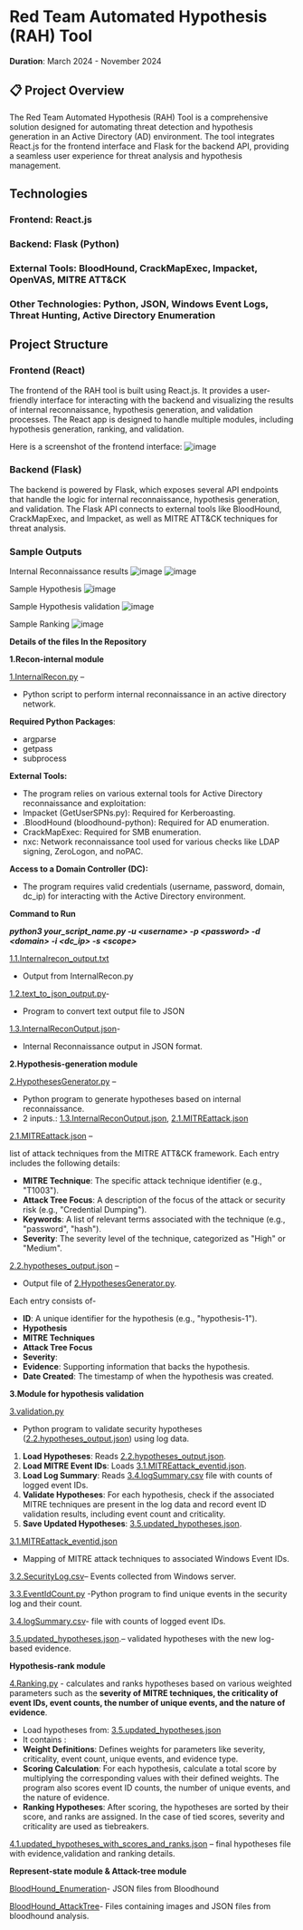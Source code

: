 # Red Team Automated Hypothesis (RAH) Tool
**Duration**: March 2024 - November 2024
## 📋 Project Overview
The Red Team Automated Hypothesis (RAH) Tool is a comprehensive solution designed for automating threat detection and hypothesis generation in an Active Directory (AD) environment. The tool integrates React.js for the frontend interface and Flask for the backend API, providing a seamless user experience for threat analysis and hypothesis management.

## Technologies

### Frontend: React.js
### Backend: Flask (Python)
### External Tools: BloodHound, CrackMapExec, Impacket, OpenVAS, MITRE ATT&CK
### Other Technologies: Python, JSON, Windows Event Logs, Threat Hunting, Active Directory Enumeration

## Project Structure
### Frontend (React)
The frontend of the RAH tool is built using React.js. It provides a user-friendly interface for interacting with the backend and visualizing the results of internal reconnaissance, hypothesis generation, and validation processes. The React app is designed to handle multiple modules, including hypothesis generation, ranking, and validation.

Here is a screenshot of the frontend interface:
![image](https://github.com/user-attachments/assets/f576fa44-b304-4620-a448-9b4d4934d6d5)


### Backend (Flask)
The backend is powered by Flask, which exposes several API endpoints that handle the logic for internal reconnaissance, hypothesis generation, and validation. The Flask API connects to external tools like BloodHound, CrackMapExec, and Impacket, as well as MITRE ATT&CK techniques for threat analysis.

### Sample Outputs
Internal Reconnaissance results
![image](https://github.com/user-attachments/assets/74e1541a-1d11-4f93-a1ba-98b70cdbd40f)
![image](https://github.com/user-attachments/assets/060798d4-0f21-45be-9061-882db2b7fdfb)

Sample Hypothesis
![image](https://github.com/user-attachments/assets/46645081-89cc-4da5-abb8-4a0397b7ea86)

Sample Hypothesis validation
![image](https://github.com/user-attachments/assets/7dd1a0fa-1044-4440-942b-e00d50e04415)

Sample Ranking
![image](https://github.com/user-attachments/assets/db26b127-b5b9-403c-86d1-c774f184111c)
 


**Details of the files In the Repository**

**1.Recon-internal module**

[1.InternalRecon.py](https://github.com/SanjanaJayaramM93/Internal-Recon/blob/main/1.InternalRecon.py) –

- Python script to perform internal reconnaissance in an active directory network.

**Required Python Packages**:

- argparse
- getpass
- subprocess

**External Tools:**

- The program relies on various external tools for Active Directory reconnaissance and exploitation:
- Impacket (GetUserSPNs.py): Required for Kerberoasting.
- .BloodHound (bloodhound-python): Required for AD enumeration.
- CrackMapExec: Required for SMB enumeration.
- nxc: Network reconnaissance tool used for various checks like LDAP signing, ZeroLogon, and noPAC.

**Access to a Domain Controller (DC):**

- The program requires valid credentials (username, password, domain, dc_ip) for interacting with the Active Directory environment.

**Command to Run**

**_python3 your_script_name.py -u &lt;username&gt; -p &lt;password&gt; -d &lt;domain&gt; -i &lt;dc_ip&gt; -s &lt;scope&gt;_**

[1.1.Internalrecon_output.txt](https://github.com/SanjanaJayaramM93/Internal-Recon/blob/main/1.1.Internalrecon_output.txt)

- Output from InternalRecon.py

[1.2.text_to_json_output.py](https://github.com/SanjanaJayaramM93/Internal-Recon/blob/main/1.2.text_to_json_output.py)\-

- Program to convert text output file to JSON

[1.3.InternalReconOutput.json](https://github.com/SanjanaJayaramM93/Internal-Recon/blob/main/1.3.InternalReconOutput.json)\-

- Internal Reconnaissance output in JSON format.

**2.Hypothesis-generation module**

[2.HypothesesGenerator.py](https://github.com/SanjanaJayaramM93/Internal-Recon/blob/main/2.HypothesesGenerator.py) –

- Python program to generate hypotheses based on internal reconnaissance.
- 2 inputs.: [1.3.InternalReconOutput.json](https://github.com/SanjanaJayaramM93/Internal-Recon/blob/main/1.3.InternalReconOutput.json), [2.1.MITREattack.json](https://github.com/SanjanaJayaramM93/Internal-Recon/blob/main/2.1.MITREattack.json)

[2.1.MITREattack.json](https://github.com/SanjanaJayaramM93/Internal-Recon/blob/main/2.1.MITREattack.json) –

list of attack techniques from the MITRE ATT&CK framework. Each entry includes the following details:

- **MITRE Technique**: The specific attack technique identifier (e.g., "T1003").
- **Attack Tree Focus**: A description of the focus of the attack or security risk (e.g., "Credential Dumping").
- **Keywords**: A list of relevant terms associated with the technique (e.g., "password", "hash").
- **Severity**: The severity level of the technique, categorized as "High" or "Medium".

[2.2.hypotheses_output.json](https://github.com/SanjanaJayaramM93/Internal-Recon/blob/main/2.2.hypotheses_output.json) –

- Output file of [2.HypothesesGenerator.py](https://github.com/SanjanaJayaramM93/Internal-Recon/blob/main/2.HypothesesGenerator.py).

Each entry consists of-

- **ID**: A unique identifier for the hypothesis (e.g., "hypothesis-1").
- **Hypothesis**
- **MITRE Techniques**
- **Attack Tree Focus**
- **Severity**:
- **Evidence**: Supporting information that backs the hypothesis.
- **Date Created**: The timestamp of when the hypothesis was created.

**3.Module for hypothesis validation**

[3.validation.py](https://github.com/SanjanaJayaramM93/Internal-Recon/blob/main/3.validation.py)

- Python program to validate security hypotheses ([2.2.hypotheses_output.json](https://github.com/SanjanaJayaramM93/Internal-Recon/blob/main/2.2.hypotheses_output.json)) using log data.

1. **Load Hypotheses**: Reads [2.2.hypotheses_output.json](https://github.com/SanjanaJayaramM93/Internal-Recon/blob/main/2.2.hypotheses_output.json).
2. **Load MITRE Event IDs**: Loads [3.1.MITREattack_eventid.json](https://github.com/SanjanaJayaramM93/Internal-Recon/blob/main/3.1.MITREattack_eventid.json).
3. **Load Log Summary**: Reads [3.4.logSummary.csv](https://github.com/SanjanaJayaramM93/Internal-Recon/blob/main/3.4.logSummary.csv) file with counts of logged event IDs.
4. **Validate Hypotheses**: For each hypothesis, check if the associated MITRE techniques are present in the log data and record event ID validation results, including event count and criticality.
5. **Save Updated Hypotheses**: [3.5.updated_hypotheses.json](https://github.com/SanjanaJayaramM93/Internal-Recon/blob/main/3.5.updated_hypotheses.json).

[3.1.MITREattack_eventid.json](https://github.com/SanjanaJayaramM93/Internal-Recon/blob/main/3.1.MITREattack_eventid.json)

- Mapping of MITRE attack techniques to associated Windows Event IDs.

[3.2.SecurityLog.csv](https://github.com/SanjanaJayaramM93/Internal-Recon/blob/main/3.2.SecurityLog.csv)– Events collected from Windows server.

[3.3.EventIdCount.py](https://github.com/SanjanaJayaramM93/Internal-Recon/blob/main/3.3.EventIdCount.py) -Python program to find unique events in the security log and their count.

[3.4.logSummary.csv](https://github.com/SanjanaJayaramM93/Internal-Recon/blob/main/3.4.logSummary.csv)\- file with counts of logged event IDs.

[3.5.updated_hypotheses.json](https://github.com/SanjanaJayaramM93/Internal-Recon/blob/main/3.5.updated_hypotheses.json).– validated hypotheses with the new log-based evidence.

**Hypothesis-rank module**

[4.Ranking.py](https://github.com/SanjanaJayaramM93/Internal-Recon/blob/main/4.Ranking.py"%20\o%20"4.Ranking.py) - calculates and ranks hypotheses based on various weighted parameters such as the **severity of MITRE techniques, the criticality of event IDs, event counts, the number of unique events, and the nature of evidence**.

- Load hypotheses from: [3.5.updated_hypotheses.json](https://github.com/SanjanaJayaramM93/Internal-Recon/blob/main/3.5.updated_hypotheses.json)
- It contains :
- **Weight Definitions**: Defines weights for parameters like severity, criticality, event count, unique events, and evidence type.
- **Scoring Calculation**: For each hypothesis, calculate a total score by multiplying the corresponding values with their defined weights. The program also scores event ID counts, the number of unique events, and the nature of evidence.
- **Ranking Hypotheses**: After scoring, the hypotheses are sorted by their score, and ranks are assigned. In the case of tied scores, severity and criticality are used as tiebreakers.

[4.1.updated_hypotheses_with_scores_and_ranks.json](https://github.com/SanjanaJayaramM93/Internal-Recon/blob/main/4.1.updated_hypotheses_with_scores_and_ranks.json) – final hypotheses file with evidence,validation and ranking details.

**Represent-state module & Attack-tree module**

[BloodHound_Enumeration](https://github.com/SanjanaJayaramM93/Internal-Recon/tree/main/BloodHound_Enumeration)\- JSON files from Bloodhound

[BloodHound_AttackTree](https://github.com/SanjanaJayaramM93/Internal-Recon/tree/main/BloodHound_AttackTree)\- Files containing images and JSON files from bloodhound analysis.
